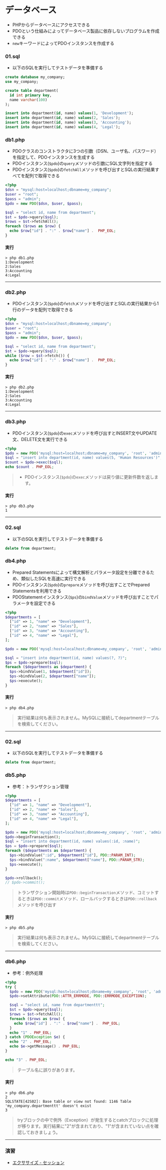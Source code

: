 # データベース

+ PHPからデータベースにアクセスできる
+ PDOという仕組みによってデータベース製品に依存しないプログラムを作成できる
+ `new`キーワードによってPDOインスタンスを作成する


### 01.sql

+ 以下のSQLを実行してテストデータを準備する

```sql
create database my_company;
use my_company;

create table department(
  id int primary key,
  name varchar(100)
);

insert into department(id, name) values(1, 'Development');
insert into department(id, name) values(2, 'Sales');
insert into department(id, name) values(3, 'Accounting');
insert into department(id, name) values(4, 'Legal');
```

### db1.php

+ PDOクラスのコンストラクタに3つの引数（DSN、ユーザ名、パスワード）を指定して、PDOインスタンスを生成する
+ PDOインスタンス(`$pdo`)の`query`メソッドの引数にSQL文字列を指定する
+ PDOインスタンス(`$pdo`)の`fetchAll`メソッドを呼び出すとSQLの実行結果すべてを配列で取得できる

```php
<?php
$dsn = "mysql:host=localhost;dbname=my_company";
$user = "root";
$pass = "admin";
$pdo = new PDO($dsn, $user, $pass);

$sql = "select id, name from department";
$st = $pdo->query($sql);
$rows = $st->fetchAll();
foreach ($rows as $row) {
  echo $row["id"] . ":" . $row["name"] .  PHP_EOL;
}
```

#### 実行

```
> php db1.php
1:Development
2:Sales
3:Accounting
4:Legal
```

---

### db2.php

+ PDOインスタンス(`$pdo`)の`fetch`メソッドを呼び出すとSQLの実行結果から1行のデータを配列で取得できる

```php
<?php
$dsn = "mysql:host=localhost;dbname=my_company";
$user = "root";
$pass = "admin";
$pdo = new PDO($dsn, $user, $pass);

$sql = "select id, name from department";
$st = $pdo->query($sql);
while ($row = $st->fetch()) {
  echo $row["id"] . ":" . $row["name"] .  PHP_EOL;
}
```

#### 実行

```
> php db2.php
1:Development
2:Sales
3:Accounting
4:Legal
```

---

### db3.php

+ PDOインスタンス(`$pdo`)の`exec`メソッドを呼び出すとINSERT文やUPDATE文、DELETE文を実行できる

```php
<?php
$pdo = new PDO('mysql:host=localhost;dbname=my_company', 'root', 'admin');
$sql = "insert into department(id, name) values(5, 'Human Resources')";
$count = $pdo->exec($sql);
echo $count . PHP_EOL;
```

> + PDOインスタンス(`$pdo`)の`exec`メソッドは戻り値に更新件数を返します。


#### 実行

```
> php db3.php
1
```

---

### 02.sql

+ 以下のSQLを実行してテストデータを準備する

```sql
delete from department;
```

### db4.php

+ Prepared Statementsによって構文解析とパラメータ設定を分離できるため、類似したSQLを高速に実行できる
+ PDOインスタンス(`$pdo`)の`prepare`メソッドを呼び出すことでPrepared Statementsを利用できる
+ PDOStatementインスタンス(`$ps`)の`bindValue`メソッドを呼び出すことでパラメータを設定できる

```php
<?php
$departments = [
  ["id" => 1, "name" => "Development"],
  ["id" => 2, "name" => "Sales"],
  ["id" => 3, "name" => "Accounting"],
  ["id" => 4, "name" => "Legal"],
];

$pdo = new PDO('mysql:host=localhost;dbname=my_company', 'root', 'admin');

$sql = "insert into department(id, name) values(?, ?)";
$ps = $pdo->prepare($sql);
foreach ($departments as $department) {
  $ps->bindValue(1, $department["id"]);
  $ps->bindValue(2, $department["name"]);
  $ps->execute();
}
```

>

#### 実行

```
> php db4.php
```

> 実行結果は何も表示されません。MySQLに接続してdepartmentテーブルを検索してください。

---

### 02.sql

+ 以下のSQLを実行してテストデータを準備する

```sql
delete from department;
```

### db5.php

+ 参考：トランザクション管理

```php
<?php
$departments = [
  ["id" => 1, "name" => "Development"],
  ["id" => 2, "name" => "Sales"],
  ["id" => 3, "name" => "Accounting"],
  ["id" => 4, "name" => "Legal"],
];

$pdo = new PDO('mysql:host=localhost;dbname=my_company', 'root', 'admin');
$pdo->beginTransaction();
$sql = "insert into department(id, name) values(:id, :name)";
$ps = $pdo->prepare($sql);
foreach ($departments as $department) {
  $ps->bindValue(":id", $department["id"], PDO::PARAM_INT);
  $ps->bindValue(":name", $department["name"], PDO::PARAM_STR);
  $ps->execute();
}

$pdo->rollback();
// $pdo->commit();
```

> トランザクション開始時は`PDO::beginTransaction`メソッド、コミットするときは`PDO::commit`メソッド、ロールバックするときは`PDO::rollback`メソッドを呼び出す


#### 実行

```
> php db5.php
```

> 実行結果は何も表示されません。MySQLに接続してdepartmentテーブルを検索してください。

---

### db6.php

+ 参考：例外処理

```php
<?php
try {
  $pdo = new PDO('mysql:host=localhost;dbname=my_company', 'root', 'admin');
  $pdo->setAttribute(PDO::ATTR_ERRMODE, PDO::ERRMODE_EXCEPTION);

  $sql = "select id, name from departmenttt";
  $st = $pdo->query($sql);
  $rows = $st->fetchAll();
  foreach ($rows as $row) {
    echo $row["id"] . ":" . $row["name"] .  PHP_EOL;
  }
  echo "1" . PHP_EOL;
} catch (PDOException $e) {
  echo "2" . PHP_EOL;
  echo $e->getMessage() . PHP_EOL;
}

echo "3" . PHP_EOL;
```

> テーブル名に誤りがあります。

#### 実行

```
> php db6.php
2
SQLSTATE[42S02]: Base table or view not found: 1146 Table 'my_company.departmenttt' doesn't exist
3
```

> tryブロックの中で例外（Exception）が発生するとcatchブロックに処理が移ります。実行結果に"2"が含まれており、"1"が含まれていない点を確認しておきましょう。

---


### 演習

+ [エクササイズ - セッション](ex/06_ex.md)
